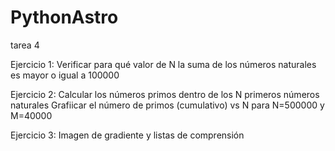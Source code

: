 # PythonAstro
tarea 4

Ejercicio 1:
Verificar para qué valor de N la suma de los números naturales es mayor o igual a 100000

Ejercicio 2:
Calcular los números primos dentro de los N primeros números naturales
Grafiicar el número de primos (cumulativo) vs N para N=500000 y M=40000

Ejercicio 3:
Imagen de gradiente y listas de comprensión
